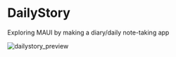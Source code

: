 # DailyStory

Exploring MAUI by making a diary/daily note-taking app

![dailystory_preview](https://user-images.githubusercontent.com/27371812/236356809-41538762-07ba-4f59-8e77-2315505a2c75.gif)

